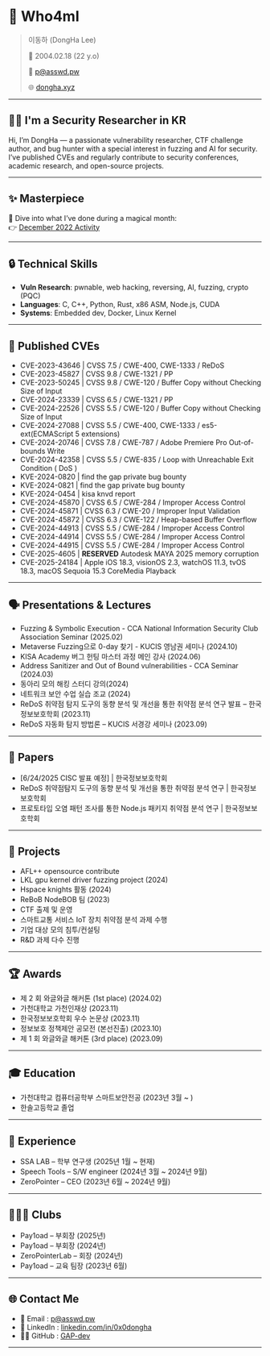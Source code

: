 # 👋 Who4mI

> 이동하 (DongHa Lee)
> 
> 🎂 2004.02.18 (22 y.o)
> 
> 📧 p@asswd.pw
> 
> 🌐 [dongha.xyz](http://dongha.xyz)

---

## 🧑‍💻 I'm a Security Researcher in KR

Hi, I’m DongHa — a passionate vulnerability researcher, CTF challenge author, and bug hunter with a special interest in fuzzing and AI for security. I’ve published CVEs and regularly contribute to security conferences, academic research, and open-source projects.

---

## ✨ Masterpiece  
🔎 Dive into what I’ve done during a magical month:  
👉 [December 2022 Activity](https://github.com/GAP-dev?tab=overview&from=2022-12-01&to=2022-12-31)

---

## 🔒 Technical Skills

- **Vuln Research**: pwnable, web hacking, reversing, AI, fuzzing, crypto (PQC)
- **Languages**: C, C++, Python, Rust, x86 ASM, Node.js, CUDA
- **Systems**: Embedded dev, Docker, Linux Kernel

---

## 📌 Published CVEs

- CVE-2023-43646 | CVSS 7.5 / CWE-400, CWE-1333 / ReDoS  
- CVE-2023-45827 | CVSS 9.8 / CWE-1321 / PP  
- CVE-2023-50245 | CVSS 9.8 / CWE-120 / Buffer Copy without Checking Size of Input  
- CVE-2024-23339 | CVSS 6.5 / CWE-1321 / PP  
- CVE-2024-22526 | CVSS 5.5 / CWE-120 / Buffer Copy without Checking Size of Input  
- CVE-2024-27088 | CVSS 5.5 / CWE-400, CWE-1333 / es5-ext(ECMAScript 5 extensions)  
- CVE-2024-20746 | CVSS 7.8 / CWE-787 / Adobe Premiere Pro Out-of-bounds Write  
- CVE-2024-42358 | CVSS 5.5 / CWE-835 / Loop with Unreachable Exit Condition ( DoS )  
- KVE-2024-0820 | find the gap private bug bounty  
- KVE-2024-0821 | find the gap private bug bounty  
- KVE-2024-0454 | kisa knvd report  
- CVE-2024-45870 | CVSS 6.5 / CWE-284 / Improper Access Control  
- CVE-2024-45871 | CVSS 6.3 / CWE-20 / Improper Input Validation  
- CVE-2024-45872 | CVSS 6.3 / CWE-122 / Heap-based Buffer Overflow  
- CVE-2024-44913 | CVSS 5.5 / CWE-284 / Improper Access Control  
- CVE-2024-44914 | CVSS 5.5 / CWE-284 / Improper Access Control  
- CVE-2024-44915 | CVSS 5.5 / CWE-284 / Improper Access Control  
- CVE-2025-4605 | **RESERVED** Autodesk MAYA 2025 memory corruption  
- CVE-2025-24184 | Apple iOS 18.3, visionOS 2.3, watchOS 11.3, tvOS 18.3, macOS Sequoia 15.3 CoreMedia Playback

---

## 🗣️ Presentations & Lectures

- Fuzzing & Symbolic Execution - CCA National Information Security Club Association Seminar (2025.02)  
- Metaverse Fuzzing으로 0-day 찾기 - KUCIS 영남권 세미나 (2024.10)  
- KISA Academy 버그 헌팅 마스터 과정 메인 강사 (2024.06)  
- Address Sanitizer and Out of Bound vulnerabilities - CCA Seminar (2024.03)  
- 동아리 모의 해킹 스터디 강의(2024)  
- 네트워크 보안 수업 실습 조교 (2024)  
- ReDoS 취약점 탐지 도구의 동향 분석 및 개선을 통한 취약점 분석 연구 발표 – 한국정보보호학회 (2023.11)  
- ReDoS 자동화 탐지 방법론 – KUCIS 서경강 세미나 (2023.09)

---

## 📝 Papers

- [6/24/2025 CISC 발표 예정] | 한국정보보호학회  
- ReDoS 취약점탐지 도구의 동향 분석 및 개선을 통한 취약점 분석 연구 | 한국정보보호학회  
- 프로토타입 오염 패턴 조사를 통한 Node.js 패키지 취약점 분석 연구 | 한국정보보호학회

---

## 🚀 Projects

- AFL++ opensource contribute  
- LKL gpu kernel driver fuzzing project (2024)  
- Hspace knights 활동 (2024)  
- ReBoB NodeBOB 팀 (2023)  
- CTF 출제 및 운영  
- 스마트교통 서비스 IoT 장치 취약점 분석 과제 수행  
- 기업 대상 모의 침투/컨설팅  
- R&D 과제 다수 진행

---

## 🏆 Awards

- 제 2 회 와글와글 해커톤 (1st place) (2024.02)  
- 가천대학교 가천인재상 (2023.11)  
- 한국정보보호학회 우수 논문상 (2023.11)  
- 정보보호 정책제안 공모전 (본선진출) (2023.10)  
- 제 1 회 와글와글 해커톤 (3rd place) (2023.09)

---

## 🎓 Education

- 가천대학교 컴퓨터공학부 스마트보안전공 (2023년 3월 ~ )  
- 한솔고등학교 졸업

---

## 💼 Experience

- SSA LAB – 학부 연구생 (2025년 1월 ~ 현재)  
- Speech Tools – S/W engineer (2024년 3월 ~ 2024년 9월)  
- ZeroPointer – CEO (2023년 6월 ~ 2024년 9월)

---

## 🧑‍🤝‍🧑 Clubs

- Pay1oad – 부회장 (2025년)  
- Pay1oad – 부회장 (2024년)  
- ZeroPointerLab – 회장 (2024년)  
- Pay1oad – 교육 팀장 (2023년 6월)

---

## 🌐 Contact Me

- 📧 Email : [p@asswd.pw](mailto:p@asswd.pw)  
- 💼 LinkedIn : [linkedin.com/in/0x0dongha](https://www.linkedin.com/in/0x0dongha/)  
- 🧑‍💻 GitHub : [GAP-dev](https://github.com/GAP-dev)

---
